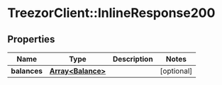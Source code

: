 # TreezorClient::InlineResponse200

## Properties
Name | Type | Description | Notes
------------ | ------------- | ------------- | -------------
**balances** | [**Array&lt;Balance&gt;**](Balance.md) |  | [optional] 


